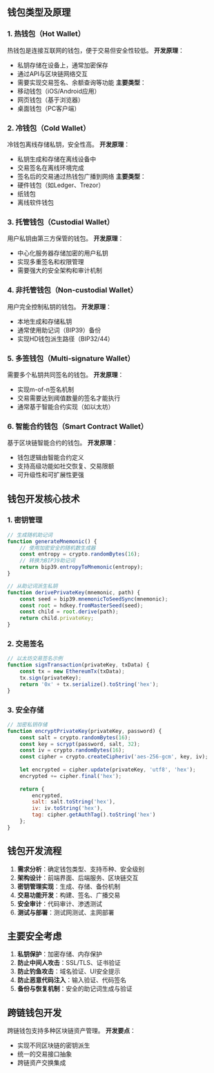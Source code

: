 
## 钱包类型及原理

### 1. 热钱包（Hot Wallet）
热钱包是连接互联网的钱包，便于交易但安全性较低。
**开发原理**：
- 私钥存储在设备上，通常加密保存
- 通过API与区块链网络交互
- 需要实现交易签名、余额查询等功能
**主要类型**：
- 移动钱包（iOS/Android应用）
- 网页钱包（基于浏览器）
- 桌面钱包（PC客户端）

### 2. 冷钱包（Cold Wallet）
冷钱包离线存储私钥，安全性高。
**开发原理**：
- 私钥生成和存储在离线设备中
- 交易签名在离线环境完成
- 签名后的交易通过热钱包广播到网络
**主要类型**：
- 硬件钱包（如Ledger、Trezor）
- 纸钱包
- 离线软件钱包

### 3. 托管钱包（Custodial Wallet）
用户私钥由第三方保管的钱包。
**开发原理**：
- 中心化服务器存储加密的用户私钥
- 实现多重签名和权限管理
- 需要强大的安全架构和审计机制
  
### 4. 非托管钱包（Non-custodial Wallet）
用户完全控制私钥的钱包。
**开发原理**：
- 本地生成和存储私钥
- 通常使用助记词（BIP39）备份
- 实现HD钱包派生路径（BIP32/44）
  
### 5. 多签钱包（Multi-signature Wallet）
需要多个私钥共同签名的钱包。
**开发原理**：
- 实现m-of-n签名机制
- 交易需要达到阈值数量的签名才能执行
- 通常基于智能合约实现（如以太坊）
  
### 6. 智能合约钱包（Smart Contract Wallet）
基于区块链智能合约的钱包。
**开发原理**：
- 钱包逻辑由智能合约定义
- 支持高级功能如社交恢复、交易限额
- 可升级性和可扩展性更强

## 钱包开发核心技术

### 1. 密钥管理

```javascript
// 生成随机助记词
function generateMnemonic() {
    // 使用加密安全的随机数生成器
    const entropy = crypto.randomBytes(16);
    // 转换为BIP39助记词
    return bip39.entropyToMnemonic(entropy);
}

// 从助记词派生私钥
function derivePrivateKey(mnemonic, path) {
    const seed = bip39.mnemonicToSeedSync(mnemonic);
    const root = hdkey.fromMasterSeed(seed);
    const child = root.derive(path);
    return child.privateKey;
}
```

### 2. 交易签名

```javascript
// 以太坊交易签名示例
function signTransaction(privateKey, txData) {
    const tx = new EthereumTx(txData);
    tx.sign(privateKey);
    return '0x' + tx.serialize().toString('hex');
}
```

### 3. 安全存储

```javascript
// 加密私钥存储
function encryptPrivateKey(privateKey, password) {
    const salt = crypto.randomBytes(16);
    const key = scrypt(password, salt, 32);
    const iv = crypto.randomBytes(16);
    const cipher = crypto.createCipheriv('aes-256-gcm', key, iv);
    
    let encrypted = cipher.update(privateKey, 'utf8', 'hex');
    encrypted += cipher.final('hex');
    
    return {
        encrypted,
        salt: salt.toString('hex'),
        iv: iv.toString('hex'),
        tag: cipher.getAuthTag().toString('hex')
    };
}
```

## 钱包开发流程
1. **需求分析**：确定钱包类型、支持币种、安全级别
2. **架构设计**：前端界面、后端服务、区块链交互
3. **密钥管理实现**：生成、存储、备份机制
4. **交易功能开发**：构建、签名、广播交易
5. **安全审计**：代码审计、渗透测试
6. **测试与部署**：测试网测试、主网部署

## 主要安全考虑
1. **私钥保护**：加密存储、内存保护
2. **防止中间人攻击**：SSL/TLS、证书验证
3. **防止钓鱼攻击**：域名验证、UI安全提示
4. **防止恶意代码注入**：输入验证、代码签名
5. **备份与恢复机制**：安全的助记词生成与验证

## 跨链钱包开发
跨链钱包支持多种区块链资产管理。
**开发要点**：
- 实现不同区块链的密钥派生
- 统一的交易接口抽象
- 跨链资产交换集成

